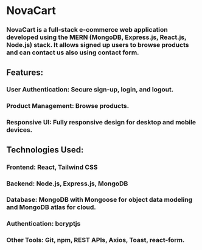 # NovaCart
### NovaCart is a full-stack e-commerce web application developed using the MERN (MongoDB, Express.js, React.js, Node.js) stack. It allows signed up users to browse products and can contact us also using contact form.

## Features:
### User Authentication: Secure sign-up, login, and logout.
### Product Management: Browse products.
### Responsive UI: Fully responsive design for desktop and mobile devices.

## Technologies Used:
### Frontend: React, Tailwind CSS
### Backend: Node.js, Express.js, MongoDB
### Database: MongoDB with Mongoose for object data modeling and MongoDB atlas for cloud.
### Authentication: bcryptjs
### Other Tools: Git, npm, REST APIs, Axios, Toast, react-form.
